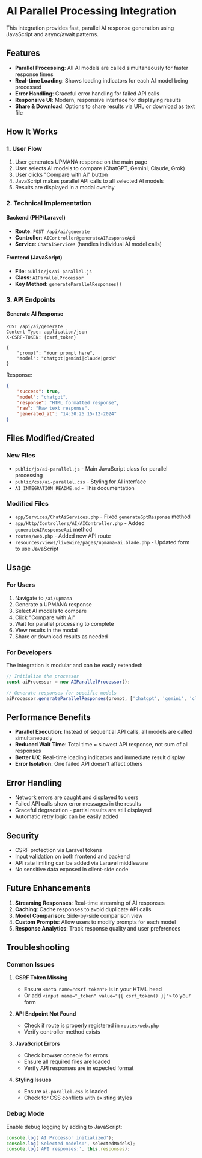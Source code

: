 # AI Parallel Processing Integration

This integration provides fast, parallel AI response generation using JavaScript and async/await patterns.

## Features

- **Parallel Processing**: All AI models are called simultaneously for faster response times
- **Real-time Loading**: Shows loading indicators for each AI model being processed
- **Error Handling**: Graceful error handling for failed API calls
- **Responsive UI**: Modern, responsive interface for displaying results
- **Share & Download**: Options to share results via URL or download as text file

## How It Works

### 1. User Flow
1. User generates UPMANA response on the main page
2. User selects AI models to compare (ChatGPT, Gemini, Claude, Grok)
3. User clicks "Compare with AI" button
4. JavaScript makes parallel API calls to all selected AI models
5. Results are displayed in a modal overlay

### 2. Technical Implementation

#### Backend (PHP/Laravel)
- **Route**: `POST /api/ai/generate`
- **Controller**: `AIController@generateAIResponseApi`
- **Service**: `ChatAiServices` (handles individual AI model calls)

#### Frontend (JavaScript)
- **File**: `public/js/ai-parallel.js`
- **Class**: `AIParallelProcessor`
- **Key Method**: `generateParallelResponses()`

### 3. API Endpoints

#### Generate AI Response
```
POST /api/ai/generate
Content-Type: application/json
X-CSRF-TOKEN: {csrf_token}

{
    "prompt": "Your prompt here",
    "model": "chatgpt|gemini|claude|grok"
}
```

Response:
```json
{
    "success": true,
    "model": "chatgpt",
    "response": "HTML formatted response",
    "raw": "Raw text response",
    "generated_at": "14:30:25 15-12-2024"
}
```

## Files Modified/Created

### New Files
- `public/js/ai-parallel.js` - Main JavaScript class for parallel processing
- `public/css/ai-parallel.css` - Styling for AI interface
- `AI_INTEGRATION_README.md` - This documentation

### Modified Files
- `app/Services/ChatAiServices.php` - Fixed `generateGptResponse` method
- `app/Http/Controllers/AI/AIController.php` - Added `generateAIResponseApi` method
- `routes/web.php` - Added new API route
- `resources/views/livewire/pages/upmana-ai.blade.php` - Updated form to use JavaScript

## Usage

### For Users
1. Navigate to `/ai/upmana`
2. Generate a UPMANA response
3. Select AI models to compare
4. Click "Compare with AI"
5. Wait for parallel processing to complete
6. View results in the modal
7. Share or download results as needed

### For Developers
The integration is modular and can be easily extended:

```javascript
// Initialize the processor
const aiProcessor = new AIParallelProcessor();

// Generate responses for specific models
aiProcessor.generateParallelResponses(prompt, ['chatgpt', 'gemini', 'claude']);
```

## Performance Benefits

- **Parallel Execution**: Instead of sequential API calls, all models are called simultaneously
- **Reduced Wait Time**: Total time = slowest API response, not sum of all responses
- **Better UX**: Real-time loading indicators and immediate result display
- **Error Isolation**: One failed API doesn't affect others

## Error Handling

- Network errors are caught and displayed to users
- Failed API calls show error messages in the results
- Graceful degradation - partial results are still displayed
- Automatic retry logic can be easily added

## Security

- CSRF protection via Laravel tokens
- Input validation on both frontend and backend
- API rate limiting can be added via Laravel middleware
- No sensitive data exposed in client-side code

## Future Enhancements

1. **Streaming Responses**: Real-time streaming of AI responses
2. **Caching**: Cache responses to avoid duplicate API calls
3. **Model Comparison**: Side-by-side comparison view
4. **Custom Prompts**: Allow users to modify prompts for each model
5. **Response Analytics**: Track response quality and user preferences

## Troubleshooting

### Common Issues

1. **CSRF Token Missing**
   - Ensure `<meta name="csrf-token">` is in your HTML head
   - Or add `<input name="_token" value="{{ csrf_token() }}">` to your form

2. **API Endpoint Not Found**
   - Check if route is properly registered in `routes/web.php`
   - Verify controller method exists

3. **JavaScript Errors**
   - Check browser console for errors
   - Ensure all required files are loaded
   - Verify API responses are in expected format

4. **Styling Issues**
   - Ensure `ai-parallel.css` is loaded
   - Check for CSS conflicts with existing styles

### Debug Mode

Enable debug logging by adding to JavaScript:
```javascript
console.log('AI Processor initialized');
console.log('Selected models:', selectedModels);
console.log('API responses:', this.responses);
``` 